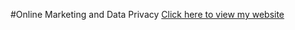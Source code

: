 #Online Marketing and Data Privacy
[Click here to view my website](https://akadiyala12.github.io/OnlineMarketingandDataPrivacy/)